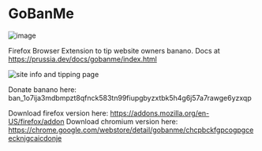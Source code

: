 # GoBanMe
![image](https://user-images.githubusercontent.com/49297268/128231994-5b025f6c-ed55-44fd-8fdc-f59d07b4bfcd.png)

Firefox Browser Extension to tip website owners banano.
Docs at https://prussia.dev/docs/gobanme/index.html

![site info and tipping page](https://user-images.githubusercontent.com/49297268/127756962-c0170d2a-9ded-4a0f-a378-7ef3f43bbb26.png)

Donate banano here: ban_1o7ija3mdbmpzt8qfnck583tn99fiupgbyzxtbk5h4g6j57a7rawge6yzxqp

Download firefox version here: https://addons.mozilla.org/en-US/firefox/addon
Download chromium version here: https://chrome.google.com/webstore/detail/gobanme/chcpbckfgpcogpgceecknjgcaicdonje